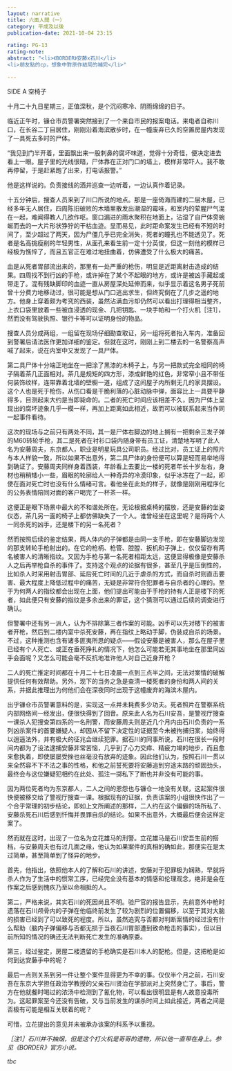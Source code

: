 ```yaml
---
layout: narrative
title: 六面人間（一）
category: 平成及以後
publication-date: 2021-10-04 23:15

rating: PG-13
rating-note:
abstract: "<li>《BORDER》安藤x石川</li>
<li>朋友點的cp，想象中對原作結局的補完</li>"

---
```


SIDE A 空椅子
 
 
 
十月二十九日星期三，正值深秋，是个沉闷寒冷、阴雨绵绵的日子。
 
临近正午时，镰仓市员警署突然接到了一个来自市民的报案电话。来电者自称川口，在长谷二丁目居住，刚刚沿着海滨散步时，在一幢废弃已久的空置房屋内发现了一具死去多时的尸体。
 
“我见到门半开着，里面飘出来一股刺鼻的腐坏味道，觉得十分奇怪，便决定进去看上一眼。屋子里的光线很暗，尸体靠在正对门口的墙上，模样非常吓人。我不敢再停留，于是赶紧跑了出来，打电话报警。”
 
他是这样说的。负责接线的酒井巡查一边听着，一边认真作着记录。
 
十五分钟后，搜查人员来到了川口所说的地点。那是一座倚海而建的二层木屋，已经多年无人居住，四周陈旧破败的木墙里散发出潮湿的霉味，和室内的荤腥尸气混在一起，难闻得教人几欲作呕。窗口漏进的雨水聚积在地面上，沾湿了自尸体旁蜿蜒而去的一大片形状狰狞的干枯血迹。显而易见，此时距命案发生已经有不短的时间了，至少超过了两天，因为尸僵几乎已完全消失，死者的瞳孔也不能透见了。死者是名高挑瘦削的年轻男性，从面孔来看生前一定十分英俊，但这一刻他的模样已经极为憔悴了，而且五官正在难过地扭曲着，仿佛遭受了什么极大的痛苦。
 
血是从死者胃部流出来的，那里有一处严重的枪伤，明显是近距离射击造成的结果。四周找不到行凶的手枪，或许掉在了某个不起眼的地方，或许是被凶手藏起或带走了。混有残缺脚印的血迹一直从房屋深处延伸而来，似乎显示着这名男子死前曾十分费力地移动过，很可能是想从门口逃出求生，但终究倒在了几步之遥的地方。他身上穿着颇为考究的西装，虽然沾满血污却仍然可以看出打理得相当整齐，上衣口袋里放着一些被血浸透的现金、几把钥匙、一块手帕和一个打火机［注1］，然而没有驾驶执照、银行卡等可以证明身份的物品。
 
搜查人员分成两组，一组留在现场仔细勘查取证，另一组将死者抬入车内，准备回到警署后请法医作更加详细的鉴定。但就在这时，刚刚上到二楼去的一名警察高声喊了起来，说在内室中又发现了一具尸体。
 
第二具尸体十分端正地坐在一把涂了黑漆的木椅子上，与另一把款式完全相同的椅子隔着茶几正面相对。茶几是规矩的四方形，漆成鲜艳的红色，非常窄小且不带任何装饰纹样，连带靠着北墙的壁橱一道，组成了这间屋子内所剩无几的家具摆设。这个人也是死于枪伤，从伤口看是干脆利落的心脏动脉中弹，面容比上一具要平静得多，目测起来大约是当即毙命的。二者的死亡时间应该相差不久，因为尸体上呈现出的腐坏迹象几乎一模一样，再加上距离如此相近，故而可以被联系起来当作同一起事件看待。
 
这次的现场与之前只有两处不同，其一是尸体右脚边的地上搁有一把剩余三发子弹的M60转轮手枪，其二是死者在衬衫口袋内随身带有员工证，清楚地写明了此人名为安藤周夫，东京都人，职业是明星玩具公司职员。经过比对，员工证上的照片与本人样貌一致，所以如果不出意外，第二具尸体的身份便可以算是轻而易举地得到确证了。安藤周夫同样身着西装，年龄看上去要比一楼的死者年长十岁左右，身材也稍稍矮小一些，眉眼的轮廓给人一种奇异的冷漠印象，似乎冰冻在了一起，即使在面对死亡时也没有什么情绪可言。看他坐在此处的样子，就像是刚刚用程序化的公务表情陪同对面的客户喝完了一杯茶一样。
 
这便正是眼下场景中最大的不和谐处所在。无论根据桌椅的摆放，还是安藤的坐姿仪态，茶几另一面的椅子上都仿佛缺失了一个人。谁曾经坐在这里呢？是将两个人一同杀死的凶手，还是楼下的另一名死者？
 
然而按照后续的鉴定结果，两人体内的子弹都是由同一支手枪，即在安藤脚边发现的那支转轮手枪射出的。在它的枪柄、枪管、腔膛、扳机和子弹上，仅仅留存有两名被害人的清晰指纹。又因为手枪与第一名死者相距太远，这便显得极像是安藤杀人之后再举枪自杀的事件了。支持这个观点的论据有很多，甚至几乎是压倒性的，比如杀人时采用射击胃部、延后死亡时间的几近于虐杀的方式，而自杀时则直击要害、最大程度上降低过程中的痛苦，无疑是非常符合犯罪者与自杀者的心理的。至于为何两人的指纹都会出现在上面，他们提出可能由于手枪的持有人正是楼下的死者，如此便只有安藤的指纹是多余出来的罪证，这个猜测可以通过后续的调查进行确认。
 
但警署中还有另一派人，认为不排除第三者作案的可能。凶手可以先对楼下的被害者开枪，然后到二楼内室中杀死安藤，再在指纹上略动手脚，伪装成自杀的场景。不过，这种推测也含有诸多匪夷所思的疑点——假设安藤是被害人，那么在屋子里已经有个人死亡、或正在垂死挣扎的情况下，他怎么可能若无其事地坐在那里同凶手会面呢？又怎么可能会毫不反抗地准许他人对自己近身开枪？
 
二人的死亡推定时间都在十月二十七日凌晨一点到三点半之间，无法对案情的破解提供任何有效帮助。另外，现下的当务之急是查清一楼死者的身份和两人间的关系，并据此推理出为何他们会在深夜同时出现于这幢废弃的海滨木屋内。
 
出乎镰仓市员警署意料的是，实现这一点并未耗费多少功夫。死者照片在警察系统内部网络间一经发出，便很快得到了回音。原来此人名为石川安吾，是警视厅搜查一课杀人犯搜查第四系的一名刑警，而安藤周夫则是近几个月内由石川负责的一系列凶杀案件的首要嫌疑人，却因从不留下决定性的证据至今未被拘捕归案，始终得以逍遥法外，并有极大的征兆会继续犯罪。据石川的同事所说，石川在很长一段时间内都为了设法逮捕安藤非常苦恼，几乎到了心力交瘁、精疲力竭的地步，而且愈来愈执着，即使屡屡受挫也丝毫没有放弃的迹象。因此他们认为，按照石川一贯以来全然容不下不法之事的性格，和他之前誓死要将安藤追到穷途末路的顽固劲头，最终会与这位嫌疑犯相约在此处、孤注一掷私下了断也并非没有可能的事。
 
因为两位死者均为东京都人，二人之间的恩怨也与镰仓一地没有关联，这起案件很快便被移交给了警视厅搜查一课。根据现有的证据，负责该案的小组很快作出了一个合乎常理的初步结论，即如上文所阐述的那样，二人约在这个偏僻的场所私了、安藤杀死石川后感到忏悔并畏罪自杀的结论。如果不出意外，大概最后便会这样定案了。
 
然而就在这时，出现了一位名为立花雄马的刑警。立花雄马是石川安吾生前的搭档，与安藤周夫也有过几面之缘，他认为如果案件的真相的确如此，那便实在是太过简单，甚至简单到了怪异的地步。
 
首先，他指出，依照他本人的了解和石川的讲述，安藤对于犯罪极为娴熟，早就将杀人作为了生活中的惯常工序，已经完全没有基本的情感和伦理观念，绝非是会在作案之后感到愧疚乃至以命相抵的人。
 
第二，严格来说，其实石川的死因尚且不明。验尸官的报告显示，先前意外中枪时遗落在石川颅骨内的子弹在他临终前发生了较为剧烈的位置偏移，以至于其对大脑的损害已经到了可以致死的程度。所以，虽然追究与否都对判断案情的经过没有什么帮助（脑内子弹偏移与否都无损于当夜石川胃部遭到致命枪击的事实），但以目前所知的情况的确还无法判断死亡发生的准确原委。
 
第三，经过鉴定，房屋二楼遗留的手枪确实是石川本人的配枪。但是，这把枪是如何到达安藤手中的呢？
 
最后一点则关系到另一件让整个案件显得更为不幸的事。仅仅半个月之前，石川安吾在东京大学担任政治学教授的父亲石川贤治在学部派对上突然身亡了。事后，警方在他就餐时喝过的浓汤中检测到了氰化物，可以看出很明显是有人故意投毒所为。这起罪案至今还没有告破，又与当前发生的谋杀时间上如此接近，两者之间是否极有可能是相互关联着的呢？
 
可惜，立花提出的意见并未被承办该案的科系予以重视。
 
 
 
<i>［注1］石川并不抽烟，但是这个打火机是哥哥的遗物，所以他一直带在身上。参见《BORDER》官方小说。

tbc
